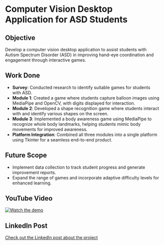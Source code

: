 # Computer Vision Desktop Application for ASD Students

## Objective
Develop a computer vision desktop application to assist students with Autism Spectrum Disorder (ASD) in improving hand-eye coordination and engagement through interactive games.

## Work Done
- **Survey**: Conducted research to identify suitable games for students with ASD.
- **Module 1**: Created a game where students capture balloon images using MediaPipe and OpenCV, with digits displayed for interaction.
- **Module 2**: Developed a shape recognition game where students interact with and identify various shapes on the screen.
- **Module 3**: Implemented a body awareness game using MediaPipe to recognize whole body landmarks, helping students mimic body movements for improved awareness.
- **Platform Integration**: Combined all three modules into a single platform using Tkinter for a seamless end-to-end product.

## Future Scope
- Implement data collection to track student progress and generate improvement reports.
- Expand the range of games and incorporate adaptive difficulty levels for enhanced learning.

## YouTube Video
[![Watch the demo](https://img.youtube.com/vi/9Jj5IrdlsiM/hqdefault.jpg)](https://www.youtube.com/watch?v=9Jj5IrdlsiM)

## LinkedIn Post
[Check out the LinkedIn post about the project](https://www.linkedin.com/posts/siddh-pandya_autism-computervision-india-activity-7158656421826289664-wrhL?utm_source=share&utm_medium=member_desktop)
